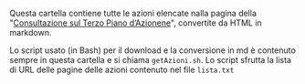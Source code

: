 Questa cartella contiene tutte le azioni elencate nalla pagina della "[Consultazione sul Terzo Piano d’Azionene](http://open.gov.it/partecipa/consultazioni-attive/consultazione-terzo-nap/)", convertite da HTML in markdown.

Lo script usato (in Bash) per il download e la conversione in md è contenuto sempre in questa cartella e si chiama `getAzioni.sh`. Lo script sfrutta la lista di URL delle pagine delle azioni contenuto nel file `lista.txt`

